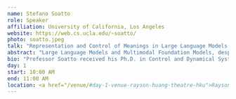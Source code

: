 ```yaml
---
name: Stefano Soatto
role: Speaker
affiliation: University of California, Los Angeles
website: https://web.cs.ucla.edu/~soatto/
photo: soatto.jpeg
talk: "Representation and Control of Meanings in Large Language Models and Multimodal Foundation Models"
abstract: "Large Language Models and Multimodal Foundation Models, despite the simple predictive learning criterion and absence of explicit complexity bias, have shown the ability to capture the structure and “meaning” of data. I will introduce a notion of “meaning” for large language models as equivalence classes of sentences, and describe methods to establish a geometry and topology in the space of meanings, as well as an algebra so meanings can be composed and asymmetric relations such as entailment and implication can be quantified. Meanings as equivalence classes of sentences determined by the trained embedings can be defined, computed and quantified for pre-trained models, without the need for instruction tuning, reinforcement learning, or prompt engineering. Meanings as trajectories can be shown to align with human assessment through manually annotated benchmarks and can, as the outputs of dynamical systems, be controlled. I will show illustrative examples using both text and imaging modalities."
bio: "Professor Soatto received his Ph.D. in Control and Dynamical Systems from the California Institute of Technology in 1996; he joined UCLA in 2000 after being Assistant and then Associate Professor of Electrical and Biomedical Engineering at Washington University, and Research Associate in Applied Sciences at Harvard University. Between 1995 and 1998 he was also Ricercatore in the Department of Mathematics and Computer Science at the University of Udine - Italy. He received his D.Ing. degree (highest honors) from the University of Padova- Italy in 1992. His general research interests are in Computer Vision and Nonlinear Estimation and Control Theory. In particular, he is interested in ways for computers to use sensory information (e.g. vision, sound, touch) to interact with humans and the environment.  Dr. Soatto is the recipient of the David Marr Prize (with Y. Ma, J. Kosecka and S. Sastry of U.C. Berkeley) for work on Euclidean reconstruction and reprojection up to subgroups. He also received the Siemens Prize with the Outstanding Paper Award from the IEEE Computer Society for his work on optimal structure from motion (with R. Brockett of Harvard). He received the National Science Foundation Career Award and the Okawa Foundation Grant. He is Associate Editor of the IEEE Transactions on Pattern Analysis and Machine Intelligence (PAMI) and a Member of the Editorial Board of the International Journal of Computer Vision (IJCV) and Foundations and Trends in Computer Graphics and Vision."
day: 1
start: 10:00 AM
end: 11:00 AM
location: <a href="/venue/#day-1-venue-rayson-huang-theatre-hku">Rayson Huang Theatre</a>
---
```

